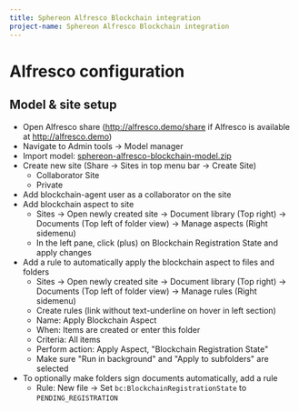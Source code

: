 ```yaml
---
title: Sphereon Alfresco Blockchain integration
project-name: Sphereon Alfresco Blockchain integration
---
```


# Alfresco configuration

## Model & site setup

- Open Alfresco share (http://alfresco.demo/share if Alfresco is available at http://alfresco.demo)
- Navigate to Admin tools → Model manager
- Import model: [sphereon-alfresco-blockchain-model.zip](model/sphereon-alfresco-blockchain-model.zip)
- Create new site (Share → Sites in top menu bar → Create Site)
  + Collaborator Site
  + Private
- Add blockchain-agent user as a collaborator on the site
- Add blockchain aspect to site
  + Sites → Open newly created site → Document library (Top right) → Documents (Top left of folder view) → Manage aspects (Right sidemenu)
  + In the left pane, click (plus) on Blockchain Registration State and apply changes
- Add a rule to automatically apply the blockchain aspect to files and folders
  + Sites → Open newly created site → Document library (Top right) → Documents (Top left of folder view) → Manage rules (Right sidemenu)
  + Create rules (link without text-underline on hover in left section)
  + Name: Apply Blockchain Aspect
  + When: Items are created or enter this folder
  + Criteria: All items
  + Perform action: Apply Aspect, "Blockchain Registration State"
  + Make sure "Run in background" and "Apply to subfolders" are selected
- To optionally make folders sign documents automatically, add a rule
  + Rule: New file → Set `bc:BlockchainRegistrationState` to `PENDING_REGISTRATION`
